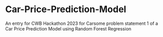 # Car-Price-Prediction-Model
An entry for CWB Hackathon 2023 for Carsome problem statement 1 of a Car Price Prediction Model using Random Forest Regression
